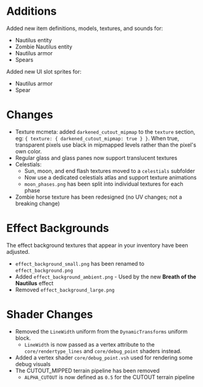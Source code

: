 # Additions
Added new item definitions, models, textures, and sounds for:
- Nautilus entity
- Zombie Nautilus entity
- Nautilus armor
- Spears

Added new UI slot sprites for:
- Nautilus armor
- Spear

# Changes
- Texture mcmeta: added `darkened_cutout_mipmap` to the `texture` section, eg: `{ texture: { darkened_cutout_mipmap: true } }`. When true, transparent pixels use black in mipmapped levels rather than the pixel's own color.
- Regular glass and glass panes now support translucent textures
- Celestials:
  - Sun, moon, and end flash textures moved to a `celestials` subfolder
  - Now use a dedicated celestials atlas and support texture animations
  - `moon_phases.png` has been split into individual textures for each phase
- Zombie horse texture has been redesigned (no UV changes; not a breaking change)

# Effect Backgrounds
The effect background textures that appear in your inventory have been adjusted.
- `effect_background_small.png` has been renamed to `effect_background.png`
- Added `effect_background_ambient.png` - Used by the new **Breath of the Nautilus** effect
- Removed `effect_background_large.png`

# Shader Changes
- Removed the `LineWidth` uniform from the `DynamicTransforms` uniform block.
   - `LineWidth` is now passed as a vertex attribute to the `core/rendertype_lines` and `core/debug_point` shaders instead.
- Added a vertex shader `core/debug_point.vsh` used for rendering some debug visuals
- The CUTOUT_MIPPED terrain pipeline has been removed
  - `ALPHA_CUTOUT` is now defined as `0.5` for the CUTOUT terrain pipeline
